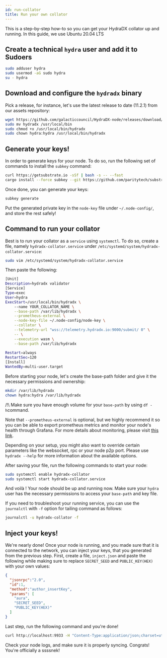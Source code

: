 ```yaml
---
id: run-collator
title: Run your own collator
---
```


This is a step-by-step how-to so you can get your HydraDX collator up and running. In this guide, we use Ubuntu 20.04 LTS

## Create a technical `hydra` user and add it to Sudoers

```bash
sudo adduser hydra
sudo usermod -aG sudo hydra
su - hydra
```

## Download and configure the `hydradx` binary

Pick a release, for instance, let's use the latest release to date (11.2.1) from our assets repository:

```bash
wget https://github.com/galacticcouncil/HydraDX-node/releases/download/v11.2.1/hydra-dx
sudo mv hydradx /usr/local/bin
sudo chmod +x /usr/local/bin/hydradx
sudo chown hydra:hydra /usr/local/bin/hydradx

```

## Generate your keys!

In order to generate keys for your node. To do so, run the following set of commands to install the `subkey` command:

```bash
curl https://getsubstrate.io -sSf | bash -s -- --fast
cargo install --force subkey --git https://github.com/paritytech/substrate --version 2.0.1 --locked
```

Once done, you can generate your keys:

```bash
subkey generate
```

Put the generated private key in the `node-key`  file under `~/.node-config/`, and store the rest safely!

## Command to run your collator

Best is to run your collator as a `service` using `systemctl`. To do so, create a file, namely `hydradx-collator.service` under `/etc/systemd/system/hydradx-collator.service`:

```bash
sudo vim /etc/systemd/system/hydradx-collator.service
```

Then paste the following:

```bash
[Unit]
Description=hydradx validator
[Service]
Type=exec
User=hydra
ExecStart=/usr/local/bin/hydradx \
    --name YOUR_COLLATOR_NAME \
    --base-path /var/lib/hydradx \
    --prometheus-external \
    --node-key-file ~/.node-config/node-key \
    --collator \
    --telemetry-url "wss://telemetry.hydradx.io:9000/submit/ 0" \
    -- \
    --execution wasm \
    --base-path /var/lib/hydradx
    
Restart=always
RestartSec=120
[Install]
WantedBy=multi-user.target
```

Before starting your node, let's create the base-path folder and give it the necessary permissions and ownership:

```bash
mkdir /var/lib/hydradx
chown hydra:hydra /var/lib/hydradx
```

/!\ Make sure you have enough volume for your `base-path` by using `df -h`command.

Note that `--prometheus-external` is optional, but we highly recommend it so you can be able to export prometheus metrics and monitor your node's health through Grafana. For more details about monitoring, please visit [this link](https://docs.hydradx.io/node_monitoring/).

Depending on your setup, you might also want to override certain parameters like the websocket, rpc or your node p2p port. Please use `hydradx --help` for more information about the available options.

After saving your file, run the following commands to start your node:

```bash
sudo systemctl enable hydradx-collator
sudo systemctl start hydradx-collator.service
```

And voilà ! Your node should be up and running now. Make sure your `hydra` user has the necessary permissions to access your `base-path` and key file.

If you need to troubleshoot your running service, you can use the `journalctl` with `-f` option for tailing command as follows:

```bash
journalctl -u hydradx-collator -f 
```

## Inject your keys!

We're nearly done! Once your node is running, and you made sure that it is connected to the network, you can inject your keys, that you generated from the previous step. First, create a file, `inject.json` and paste the following while making sure to replace `SECRET_SEED` and `PUBLIC_KEY(HEX)` with your own values:

``` json
{
  "jsonrpc":"2.0",
  "id":1,
  "method":"author_insertKey",
  "params": [
    "aura",
    "SECRET_SEED",
    "PUBLIC_KEY(HEX)"
  ]
}
```

Last step, run the following command and you're done!

```bash
curl http://localhost:9933 -H "Content-Type:application/json;charset=utf-8" -d "@./inject.json"
```

Check your node logs, and make sure it is properly syncing. Congrats! You're officially a ssssnek!
